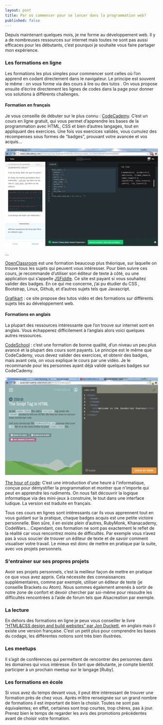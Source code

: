 ```yaml
---
layout: post
title: Par où commencer pour se lancer dans la programmation web?
published: false
---
```


Depuis maintenant quelques mois, je me forme au développement web. Il y a de nombreuses ressources sur internet mais toutes ne sont pas aussi efficaces pour les débutants, c’est pourquoi je souhaite vous faire partager mon expérience.

### Les formations en ligne ###

Les formations les plus simples pour commencer sont celles où l’on apprend en codant directement dans le navigateur. Le principe est souvent le même : on vous forme via des cours à lire ou des tutos . On vous propose ensuite d’écrire directement les lignes de codes dans la page pour donner vos solutions à différents challenges.

#### Formation en français ####

Je vous conseille de débuter sur le plus connu : [CodeCademy](http://www.codecademy.com/). C’est un cours en ligne gratuit, qui vous permet d’apprendre les bases de la programmation avec HTML, CSS et bien d’autres langages, tout en appliquant des exercices. Une fois vos exercices validés, vous cumulez des récompenses sous formes de “badges”, prouvant votre avancée et vos acquis...

[![codecademy][2]][1]

  [2]: /images/codecademy.png
  [1]:http://www.codecademy.com/fr/canelli

...

[OpenClassroom](http://openclassrooms.com/) est une formation beaucoup plus théorique, sur laquelle on trouve tous les sujets qui peuvent vous intéresser. Pour bien suivre ces cours, je recommande d’utiliser son éditeur de texte à côté, ou une application qui s’appelle [JSFiddle](https://jsfiddle.net/). Ce site est payant si vous souhaitez valider des badges. En ce qui me concerne, j’ai pu étudier du CSS , Bootstrap, Linux, Github, et d’autres sujets tels que Javascript.

[Grafikart](http://www.grafikart.fr/) : ce site propose des tutos vidéo et des formations sur différents sujets liés au développement web.

#### Formations en anglais ####

La plupart des ressources intéressante que l’on trouve sur internet sont en anglais. Vous échapperez difficilement à l’anglais alors voici quelques autres ressources.

[CodeSchool](https://www.codeschool.com/) : c’est une formation de bonne qualité, d’un niveau un peu plus avancé et la plupart des cours sont payants. Le principe est le même que CodeCademy, vous devez valider des exercices, et obtenir des badges, mais avant cela, on vous explique le cours par une vidéo. Je le recommande pour les personnes ayant déjà validé quelques badges sur CodeCademy.

![Codeschool](/images/codeschool.png)

[The hour of code](http://hourofcode.com/fr): C’est une introduction d'une heure à l'informatique, conçue pour démystifier la programmation et montrer que n'importe qui peut en apprendre les rudiments. On nous fait découvrir la logique informatique via des mini-jeux à construire, le tout dans une interface ludique. La version est traduite en français.

Tous ces cours en lignes sont intéressants car ils vous apprennent tout en vous guidant sur la pratique, chaque badges acquis est une petite victoire personnelle. Bien sûre, il en existe plein d’autres, RubyMonk, Khanacademy, CodeWars...
Cependant, ces formation ne sont pas exactement le reflet de la réalité car vous rencontrez moins de difficultés. Par exemple vous n’avez pas à vous soucier de trouver un éditeur de texte et de savoir comment visualiser votre travail. Le mieux est donc de mettre en pratique par la suite, avec vos projets personnels.

### S'entrainer sur ses propres projets ###

Avoir ses projets personnels, c’est la meilleur façon de mettre en pratique ce que vous avez appris. Cela nécessite des connaissances supplémentaires, comme par exemple, utiliser un éditeur de texte (je conseille Brackets ou Atom). Nous sommes également amenés à sortir de notre zone de confort et devoir chercher par soi-même pour résoudre les difficultés rencontrées  à l’aide de forum tels que Alsacreation par exemple.

### La lecture ###

En dehors des formations en ligne je peux vous conseiller le livre [“HTML&CSS design and build websites” par Jon Duckett](http://www.amazon.fr/HTML-CSS-Design-cr%C3%A9ation-sites/dp/274402547X), en anglais mais il existe une version française. C’est un petit plus pour comprendre les bases du codage, les différentes notions sont très bien illustrées.

### Les meetups ###

Il s’agit de conférences qui permettent de rencontrer des personnes dans les domaines qui vous intéresse. En tant que débutante, je compte bientôt participer à un prochain meetup sur le langage [Ruby].

### Les formations en école ###

Si vous avez du temps devant vous, il peut être intéressant de trouver une formation près de chez vous. Après m’être renseignée sur un grand nombre de formations il est important de bien la choisir. Toutes ne sont pas équivalentes; en effet, certaines sont trop courtes, trop chères, pas à jour. Prenez bien le temps de regarder les avis des promotions précédentes avant de choisir votre formation.
